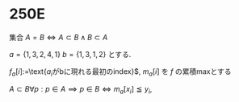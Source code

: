 
# 250E

集合 $A=B \iff A\subset B \land B\subset A$
 
$a = \{1,3,2,4,1\}$ $b=\{1,3,1,2\}$ とする. 

$f_a[i]:=$\text{$a_i$がbに現れる最初のindex}$, $m_a[i]$ を $f$ の累積maxとする

$A\subset B \forall p : p\in A \implies p\in B \iff m_a[x_i]\leqq y_i$, 



